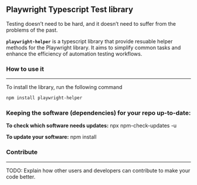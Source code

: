 ## Playwright Typescript Test library

Testing doesn’t need to be hard, and it doesn’t need to suffer from the problems of the past.

**`playwright-helper`** is a typescript library that provide resuable helper methods for the Playwright
library.
It aims to simplify common tasks and enhance the efficiency of automation testing workflows.

### How to use it

---

To install the library, run the following command

```bash
npm install playwright-helper 
```

### Keeping the software (dependencies) for your repo up-to-date:

**To check which software needs updates:**
npx npm-check-updates -u

**To update your software:**
npm install

### Contribute

---

TODO: Explain how other users and developers can contribute to make your code better.
